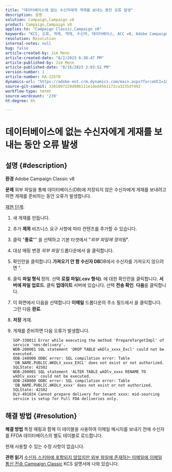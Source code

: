 ```yaml
---
title: "데이터베이스에 없는 수신자에게 게재를 보내는 동안 오류 발생"
description: 설명
solution: Campaign,Campaign v8
product: Campaign,Campaign v8
applies-to: "Campaign Classic,Campaign v8"
keywords: "KCS, 오류, 게재, 게재, 수신자, 데이터베이스, ACC v8, Adobe Campaign Classic v8"
resolution: Resolution
internal-notes: null
bug: false
article-created-by: Jim Menn
article-created-date: "8/2/2023 6:38:47 PM"
article-published-by: Jim Menn
article-published-date: "8/16/2023 3:03:52 PM"
version-number: 1
article-number: KA-22570
dynamics-url: "https://adobe-ent.crm.dynamics.com/main.aspx?forceUCI=1&pagetype=entityrecord&etn=knowledgearticle&id=6b6596ca-6331-ee11-bdf3-6045bd006295"
source-git-commit: 3301097220d886111e1ded45b1172ca3235df492
workflow-type: tm+mt
source-wordcount: '239'
ht-degree: 6%

---
```


# 데이터베이스에 없는 수신자에게 게재를 보내는 동안 오류 발생

## 설명 {#description}


<b>환경</b>
Adobe Campaign Classic v8

<b>문제</b>
외부 파일을 통해 데이터베이스(DB)에 저장되지 않은 수신자에게 게재를 보내려고 하면 게재를 준비하는 동안 오류가 발생합니다.

<u>재현 단계</u>:

1. 새 게재를 만듭니다.
2. 추가 <b>제목</b> 비즈니스 요구 사항에 따라 컨텐츠를 추가할 수 있습니다.
3. 클릭 &quot;<b>종료</b>&quot;&quot; 을 선택하고 기본 타겟에서 &quot;*외부 파일에 정의됨*&quot;.
4. 대상 매핑 변경 *외부 파일* 드롭다운에서 을 클릭합니다.
5. 확인란을 클릭합니다.<b>가져오기 안 함 </b><b>수신자</b><b> DB</b>DB에서 수신자를 가져오지 않으려면 &quot;.
6. 클릭 <b>파일 형식 </b>정의. 선택 <b>로컬 파일(.csv 형식)</b>. 에 대한 확인란을 클릭합니다. <b>서버에 파일 업로드</b>. 클릭 <b>업데이트</b> 서버에 있습니다. 선택 <b>전송 확인</b>. <b>다음</b>을 클릭합니다.
7. 이 화면에서 다음을 선택합니다 <b>이메일</b> 드롭다운의 주소 필드에서 을 클릭합니다. 그런 다음 <b>완료</b>.
8. <b>저장</b> 게재.
9. 게재를 준비하면 다음 오류가 발생합니다.




   ```
   SOP-330011 Error while executing the method 'PrepareTargetImpl' of service 'nms:delivery'.
   WDB-200001 SQL statement 'DROP TABLE wkDlv_xxxx_Excl' could not be executed.
   ODB-240000 ODBC error: SQL compilation error: Table 'DB_NAME.PUBLIC.WKDLV_xxxx_EXCL' does not exist or not authorized. SQLState: 42S02
   WDB-200001 SQL statement 'ALTER TABLE wkDlv_xxxx RENAME TO wkDlv_xxxx' could not be executed.
   ODB-240000 ODBC error: SQL compilation error: Table 'DB_NAME.PUBLIC.WKDLV_xxxx' does not exist or not authorized. SQLState: 42S02
   DLV-491034 Cannot prepare delivery for tenant xxxx: mid-sourcing service is setup for Full FDA deliveries only.
   ```



## 해결 방법 {#resolution}


<b>해결 방법</b>
특정 매핑과 함께 이 테이블을 사용하여 이메일 메시지를 보내기 전에 수신자를 FFDA 데이터베이스의 별도 테이블로 로드합니다.

현재 사용할 수 있는 수정 사항이 없습니다.

<b>관련 읽기</b>
[수신자 스키마에 포함되지 않았지만 외부 파일에 존재하는 이메일에 이메일 통신 전송 Campaign Classic](https://experienceleague.adobe.com/docs/experience-cloud-kcs/kbarticles/KA-15917.html) KCS 설명서에 나와 있습니다.
